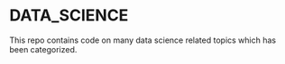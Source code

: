 # DATA_SCIENCE
This repo contains code on many data science related topics which has been categorized.
